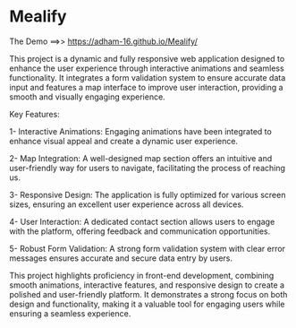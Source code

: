 # Mealify
The Demo ==>> https://adham-16.github.io/Mealify/

This project is a dynamic and fully responsive web application designed to enhance the user experience through interactive animations and seamless functionality. It integrates a form validation system to ensure accurate data input and features a map interface to improve user interaction, providing a smooth and visually engaging experience.

Key Features:

1- Interactive Animations: Engaging animations have been integrated to enhance visual appeal and create a dynamic user experience.

2- Map Integration: A well-designed map section offers an intuitive and user-friendly way for users to navigate, facilitating the process of reaching us.

3- Responsive Design: The application is fully optimized for various screen sizes, ensuring an excellent user experience across all devices.

4- User Interaction: A dedicated contact section allows users to engage with the platform, offering feedback and communication opportunities.

5- Robust Form Validation: A strong form validation system with clear error messages ensures accurate and secure data entry by users.

This project highlights proficiency in front-end development, combining smooth animations, interactive features, and responsive design to create a polished and user-friendly platform. It demonstrates a strong focus on both design and functionality, making it a valuable tool for engaging users while ensuring a seamless experience.
